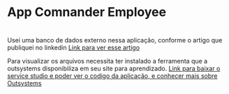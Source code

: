 # App Comnander Employee
#
# 
Usei uma banco de dados externo nessa aplicação, conforme o artigo que publiquei no linkedin
<a href="https://pt.linkedin.com/pulse/%C3%A9-poss%C3%ADvel-usar-seu-banco-de-dados-azure-com-sua-entenda-fernando">Link para ver esse artigo</a>

Para visualizar os arquivos necessita ter instalado a ferramenta que a outsystems disponibiliza em seu site para aprendizado.
<a href="https://www.outsystems.com/">Link para baixar o service studio e poder ver o codigo da aplicação, e conhecer mais sobre Outsystems </a>

